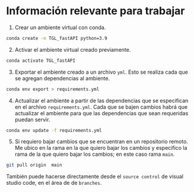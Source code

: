 # Información relevante para trabajar

1. Crear un ambiente virtual con conda.
```bash
conda create -n TGL_fastAPI python=3.9
```
2. Activar el ambiente virtual creado previamente.
```bash
conda activate TGL_fastAPI
```

3. Exportar el ambiente creado a un archivo `yml`. Esto se realiza cada que se agregan dependencias al ambiente. 
 ```bash
conda env export > requirements.yml
```

4. Actualizar el ambiente a partir de las dependencias que se especifican en el archivo `requirements.yml`. Cada que se bajen cambios habrá que actualizar el ambiente para que las dependencias que sean requeridas puedan servir. 
 ```bash
conda env update -f requirements.yml
```

5. Si requiero bajar cambios que se encuentran en un repositorio remoto. Me ubico en la rama en la que quiero bajar los cambios y especifico la rama de la que quiero bajar los cambios; en este caso rama `main`. 
```bash
git pull origin  main
```
También puede hacerse directamente desde el `source control` de visual studio code, en el área de de `branches`. 